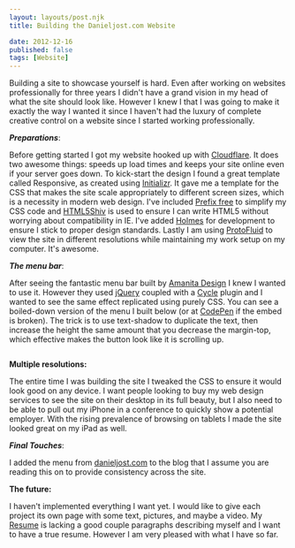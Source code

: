 ```yaml
---
layout: layouts/post.njk
title: Building the Danieljost.com Website

date: 2012-12-16
published: false
tags: [Website]
---
```


Building a site to showcase yourself is hard. Even after working on websites professionally for three years I didn't have a grand vision in my head of what the site should look like. However I knew I that I was going to make it exactly the way I wanted it since I haven't had the luxury of complete creative control on a website since I started working professionally.

<em><strong>Preparations</strong></em>:

Before getting started I got my website hooked up with <a href="https://www.cloudflare.com">Cloudflare</a>. It does two awesome things: speeds up load times and keeps your site online even if your server goes down. To kick-start the design I found a great template called Responsive, as created using <a href="http://www.initializr.com/">Initializr</a>. It gave me a template for the CSS that makes the site scale appropriately to different screen sizes, which is a necessity in modern web design. I've included <a href="http://leaverou.github.com/prefixfree/">Prefix free</a> to simplify my CSS code and <a href="http://code.google.com/p/html5shiv/">HTML5Shiv</a> is used to ensure I can write HTML5 without worrying about compatibility in IE. I've added <a href="http://www.red-root.com/sandbox/holmes/">Holmes</a> for development to ensure I stick to proper design standards. Lastly I am using <a href="http://protofluid.com/" target="_blank">ProtoFluid</a> to view the site in different resolutions while maintaining my work setup on my computer. It's awesome.

<em><strong>The menu bar</strong></em>:

After seeing the fantastic menu bar built by <a href="http://amanita-design.net/" target="_blank">Amanita Design</a> I knew I wanted to use it. However they used <a href="http://jquery.com/" target="_blank">jQuery</a> coupled with a <a href="http://jquery.malsup.com/cycle/" target="_blank">Cycle</a> plugin and I wanted to see the same effect replicated using purely CSS. You can see a boiled-down version of the menu I built below (or at <a href="http://codepen.io/PxlBuzzard/pen/GbvKj" target="_blank">CodePen</a> if the embed is broken). The trick is to use text-shadow to duplicate the text, then increase the height the same amount that you decrease the margin-top, which effective makes the button look like it is scrolling up.
<pre class="codepen" data-height="300" data-type="result" data-href="GbvKj" data-user="PxlBuzzard" data-safe="true"><code></code></pre>
<script async src="http://codepen.io/assets/embed/ei.js"></script>

<strong>Multiple resolutions:</strong>

The entire time I was building the site I tweaked the CSS to ensure it would look good on any device. I want people looking to buy my web design services to see the site on their desktop in its full beauty, but I also need to be able to pull out my iPhone in a conference to quickly show a potential employer. With the rising prevalence of browsing on tablets I made the site looked great on my iPad as well.

<em><strong>Final Touches</strong></em>:

I added the menu from <a href="http://danieljost.com/">danieljost.com</a> to the blog that I assume you are reading this on to provide consistency across the site.

<strong>The future:</strong>

I haven't implemented everything I want yet. I would like to give each project its own page with some text, pictures, and maybe a video. My <a href="http://danieljost.com/resume" target="_blank">Resume</a> is lacking a good couple paragraphs describing myself and I want to have a true resume. However I am very pleased with what I have so far.
